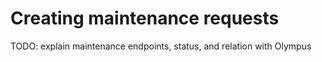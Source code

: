
# Creating maintenance requests

TODO: explain maintenance endpoints, status, and relation with Olympus
